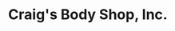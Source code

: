 ---
title: "Craig's Body Shop, Inc."
url: /traverse-city/craigs-body-shop-inc/
shop: Autowerkstatt
---